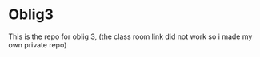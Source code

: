 # Oblig3
This is the repo for oblig 3, (the class room link did not work so i made my own private repo)

